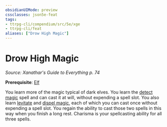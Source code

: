 ```yaml
---
obsidianUIMode: preview
cssclasses: json5e-feat
tags:
- ttrpg-cli/compendium/src/5e/xge
- ttrpg-cli/feat
aliases: ["Drow High Magic"]
---
```

# Drow High Magic
*Source: Xanathar's Guide to Everything p. 74*  

**Prerequisite**: [Elf](3-Compendium/races/elf-xphb.md)

You learn more of the magic typical of dark elves. You learn the [detect magic](3-Compendium/spells/detect-magic-xphb.md) spell and can cast it at will, without expending a spell slot. You also learn [levitate](3-Compendium/spells/levitate-xphb.md) and [dispel magic](3-Compendium/spells/dispel-magic-xphb.md), each of which you can cast once without expending a spell slot. You regain the ability to cast those two spells in this way when you finish a long rest. Charisma is your spellcasting ability for all three spells.
